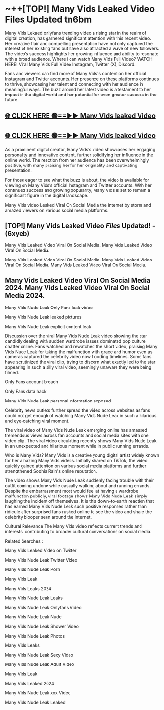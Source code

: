 # ~++[TOP!] Many Vids Leaked Video Files Updated tn6bm

 Many Vids Lekaed onlyfans trending video a rising star in the realm of digital creation, has garnered significant attention with this recent video. Her creative flair and compelling presentation have not only captured the interest of her existing fans but have also attracted a wave of new followers. The video’s success highlights her growing influence and ability to resonate with a broad audience.
Where i can watch  Many Vids Full Video? WATCH HERE! Viral  Many Vids Full Video Instagram, Twitter (X), Discord.


Fans and viewers can find more of  Many Vids's content on her official Instagram and Twitter accounts. Her presence on these platforms continues to thrive, showcasing her talent and connecting with her audience in meaningful ways. The buzz around her latest video is a testament to her impact in the digital world and her potential for even greater success in the future.


## [🌐 CLICK HERE 🟢==►►  Many Vids leaked Video ](https://onlyclips.site?title=Many_Vids&ref=git)

## [🌐 CLICK HERE 🟢==►►  Many Vids leaked Video ](https://onlyclips.site?title=Many_Vids&ref=git)


As a prominent digital creator,  Many Vids’s video showcases her engaging personality and innovative content, further solidifying her influence in the online world. The reaction from her audience has been overwhelmingly positive, with many praising her for her originality and captivating presentation.

For those eager to see what the buzz is about, the video is available for viewing on  Many Vids’s official Instagram and Twitter accounts. With her continued success and growing popularity,  Many Vids is set to remain a significant figure in the digital landscape.


  Many Vids video Leaked Viral On Social Media the internet by storm and amazed viewers on various social media platforms.


## [TOP!]  Many Vids Leaked Video *Files* Updated! - (6xyeb) 

 Many Vids Leaked Video Viral On Social Media. Many Vids Leaked Video Viral On Social Media.

 Many Vids Leaked Video Viral On Social Media. Many Vids Leaked Video Viral On Social Media. Many Vids Leaked Video Viral On Social Media.


##  Many Vids Leaked Video Viral On Social Media 2024. Many Vids Leaked Video Viral On Social Media 2024.
 Many Vids Nude Leak Only Fans leak video

 Many Vids Nude Leak leaked pictures

 Many Vids Nude Leak explicit content leak

Discussion over the viral  Many Vids Nude Leak video showing the star candidly dealing with sudden wardrobe issues dominated pop culture chatter online. Fans watched and rewatched the short video, praising  Many Vids Nude Leak for taking the malfunction with grace and humor even as cameras captured the celebrity video now flooding timelines. Some fans have scrutinized the viral clip, trying to discern what exactly led to the star appearing in such a silly viral video, seemingly unaware they were being filmed.


Only Fans account breach

Only Fans data hack

 Many Vids Nude Leak personal information exposed

Celebrity news outlets further spread the video across websites as fans could not get enough of watching  Many Vids Nude Leak in such a hilarious and eye-catching viral moment.


The viral video of  Many Vids Nude Leak emerging online has amassed tremendous views across fan accounts and social media sites with one video clip. The viral video circulating recently shows  Many Vids Nude Leak in an unexpected and hilarious moment while in public running errands.


Who is  Many Vids?  Many Vids is a creative young digital artist widely known for her amazing  Many Vids videos. Initially shared on TikTok, the video quickly gained attention on various social media platforms and further strengthened Sophia Rain's online reputation.

The video shows  Many Vids Nude Leak suddenly facing trouble with their outfit coming undone while casually walking about and running errands. Despite the embarrassment most would feel at having a wardrobe malfunction publicly, viral footage shows  Many Vids Nude Leak simply laughing the incident off themselves. It is this down-to-earth reaction that has earned  Many Vids Nude Leak such positive responses rather than ridicule after surprised fans rushed online to see the video and share the celebrity blooper seen around the internet.

Cultural Relevance The  Many Vids video reflects current trends and interests, contributing to broader cultural conversations on social media.

Related Searches :

 Many Vids Leaked Video on Twitter

 Many Vids Nude Leak Twitter Video

 Many Vids Nude Leak Porn

 Many Vids Leak 

 Many Vids Leaks 2024

 Many Vids Nude Leak Leaks

 Many Vids Nude Leak Onlyfans Video

 Many Vids Nude Leak Nude

 Many Vids Nude Leak Shower Video

 Many Vids Nude Leak Photos

 Many Vids Leaks

 Many Vids Nude Leak Sexy Video

 Many Vids Nude Leak Adult Video

 Many Vids Leak

 Many Vids Leaked 2024

 Many Vids Nude Leak xxx Video

 Many Vids Nude Leak Leaked